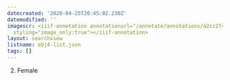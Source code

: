 ```yaml
---
datecreated: '2020-04-25T20:45:02.230Z'
datemodified: ''
imagescr: <iiif-annotation annotationurl="/annotate/annotations/a2cc2f40-8735-11ea-a0d7-5254008afee6.json"
  styling="image_only:true"></iiif-annotation>
layout: searchview
listname: obj4-list.json
tags: []
---
```

2. Female